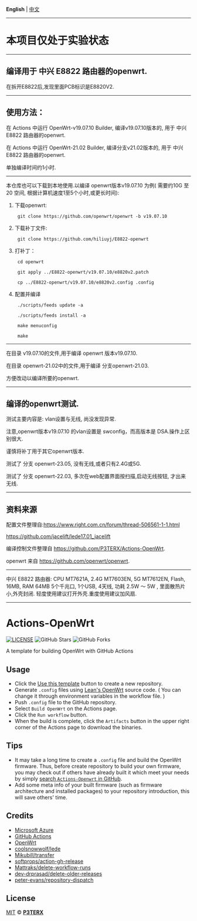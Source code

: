 **English** | [中文](https://p3terx.com/archives/build-openwrt-with-github-actions.html)
*********************************************************
# 本项目仅处于实验状态
--------------------------------------------------------
## 编译用于 中兴 E8822 路由器的openwrt.

在拆开E8822后,发现里面PCB标识是E8820V2.

--------------------------------------------------------
## 使用方法：

在 Actions 中运行 OpenWrt-v19.07.10 Builder, 编译v19.07.10版本的, 用于 中兴 E8822 路由器的openwrt.

在 Actions 中运行 OpenWrt-21.02 Builder, 编译分支v21.02版本的, 用于 中兴 E8822 路由器的openwrt.

单独编译时间约1小时.

--------------------------------------------------------
本仓库也可以下载到本地使用.以编译 openwrt版本v19.07.10 为例( 需要约10G 至20 空间, 根据计算机速度1至5个小时,或更长时间):

1. 下载openwrt: 

		git clone https://github.com/openwrt/openwrt -b v19.07.10

2. 下载补丁文件: 

		git clone https://github.com/hiliuyj/E8822-openwrt

3. 打补丁： 

		cd openwrt

		git apply ../E8822-openwrt/v19.07.10/e8820v2.patch

		cp ../E8822-openwrt/v19.07.10/e8820v2.config .config

4. 配置并编译

		./scripts/feeds update -a

		./scripts/feeds install -a

		make menuconfig

		make

--------------------------------------------------------
在目录 v19.07.10的文件,用于编译 openwrt 版本v19.07.10. 

在目录 openwrt-21.02中的文件,用于编译 分支openwrt-21.03.

方便改动以编译所要的openwrt.

---------------------------------------------------------
## 编译的openwrt测试.

测试主要内容是: vlan设置与无线, 尚没发现异常. 

注意,openwrt版本v19.07.10 的vlan设置是 swconfig，而高版本是 DSA.操作上区别很大.

谨慎将补丁用于其它openwrt版本.

测试了 分支 openwrt-23.05,  没有无线,或者只有2.4G或5G.

测试了 分支 openwrt-22.03,  多次在web配置界面按扫描,启动无线按钮, 才出来无线.

---------------------------------------------------------
## 资料来源

配置文件整理自:https://www.right.com.cn/forum/thread-506561-1-1.html

https://github.com/jacelift/lede17.01_jacelift

编译控制文件整理自 https://github.com/P3TERX/Actions-OpenWrt.

openwrt 来自 https://github.com/openwrt/openwrt.

---------------------------------------------------------
中兴 E8822 路由器: CPU MT7621A, 2.4G MT7603EN, 5G MT7612EN, Flash, 16MB, RAM 64MB
5个千兆口, 1个USB, 4天线, 功耗 2.5W ～ 5W , 里面散热片小,外壳封闭. 轻度使用建议打开外壳.重度使用建议加风扇.

---------------------------------------------------------
# Actions-OpenWrt

[![LICENSE](https://img.shields.io/github/license/mashape/apistatus.svg?style=flat-square&label=LICENSE)](https://github.com/P3TERX/Actions-OpenWrt/blob/master/LICENSE)
![GitHub Stars](https://img.shields.io/github/stars/P3TERX/Actions-OpenWrt.svg?style=flat-square&label=Stars&logo=github)
![GitHub Forks](https://img.shields.io/github/forks/P3TERX/Actions-OpenWrt.svg?style=flat-square&label=Forks&logo=github)

A template for building OpenWrt with GitHub Actions

## Usage

- Click the [Use this template](https://github.com/P3TERX/Actions-OpenWrt/generate) button to create a new repository.
- Generate `.config` files using [Lean's OpenWrt](https://github.com/coolsnowwolf/lede) source code. ( You can change it through environment variables in the workflow file. )
- Push `.config` file to the GitHub repository.
- Select `Build OpenWrt` on the Actions page.
- Click the `Run workflow` button.
- When the build is complete, click the `Artifacts` button in the upper right corner of the Actions page to download the binaries.

## Tips

- It may take a long time to create a `.config` file and build the OpenWrt firmware. Thus, before create repository to build your own firmware, you may check out if others have already built it which meet your needs by simply [search `Actions-Openwrt` in GitHub](https://github.com/search?q=Actions-openwrt).
- Add some meta info of your built firmware (such as firmware architecture and installed packages) to your repository introduction, this will save others' time.

## Credits

- [Microsoft Azure](https://azure.microsoft.com)
- [GitHub Actions](https://github.com/features/actions)
- [OpenWrt](https://github.com/openwrt/openwrt)
- [coolsnowwolf/lede](https://github.com/coolsnowwolf/lede)
- [Mikubill/transfer](https://github.com/Mikubill/transfer)
- [softprops/action-gh-release](https://github.com/softprops/action-gh-release)
- [Mattraks/delete-workflow-runs](https://github.com/Mattraks/delete-workflow-runs)
- [dev-drprasad/delete-older-releases](https://github.com/dev-drprasad/delete-older-releases)
- [peter-evans/repository-dispatch](https://github.com/peter-evans/repository-dispatch)

## License

[MIT](https://github.com/P3TERX/Actions-OpenWrt/blob/main/LICENSE) © [**P3TERX**](https://p3terx.com)
